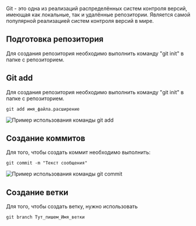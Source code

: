 

Git - это одна из реализаций распределённых систем контроля версий, имеющая как локальные, так и удалённые репозитории. Является самой популярной реализацией систем контроля версий в мире.

## Подготовка репозитория

Для создания репозитория необходимо выполнить команду "git init" в папке с репозиторием.

## Git add

Для создания репозитория необходимо выполнить команду "git init" в папке с репозиторием.

    git add имя_файла.расширение

![Пример использования команды git add](git%20add.png)

## Создание коммитов

Для того, чтобы создать коммит необходимо выполнить: 

    git commit -m "Текст сообщения"

![Пример использования команды git commit](git%20commit.png)

## Создание ветки

Для того, чтобы создать ветку, нужно использовать

    git branch Тут_пишем_Имя_ветки 

